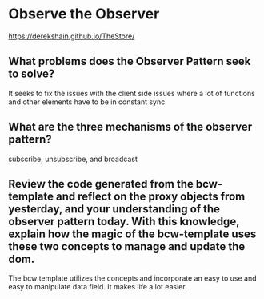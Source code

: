 # Observe the Observer

https://derekshain.github.io/TheStore/

## What problems does the Observer Pattern seek to solve?

It seeks to fix the issues with the client side issues where a lot of functions and other elements have to be in constant sync.

## What are the three mechanisms of the observer pattern?

subscribe, unsubscribe, and broadcast

## Review the code generated from the bcw-template and reflect on the proxy objects from yesterday, and your understanding of the observer pattern today. With this knowledge, explain how the magic of the bcw-template uses these two concepts to manage and update the dom.

The bcw template utilizes the concepts and incorporate an easy to use and easy to manipulate data field. It makes life a lot easier. 
